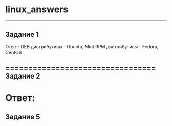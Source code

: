 # linux_answers

---------------------------------
Задание 1
---------------------------------
Ответ:
DEB дистрибутивы - Ubuntu, Mint
RPM дистрибутивы - Fedora, CentOS

=================================
Задание 2
----------------------------------
Ответ:
==================================
Задание 5
----------------------------------
